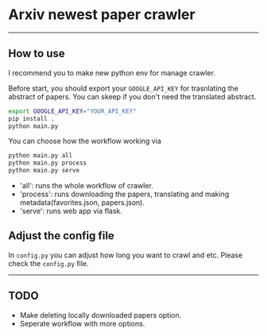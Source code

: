 # Arxiv newest paper crawler

---

## How to use

I recommend you to make new python env for manage crawler.

Before start, you should export your `GOOGLE_API_KEY` for trasnlating the abstract of papers. You can skeep if you don't need the translated abstract.

```bash
export GOOGLE_API_KEY="YOUR_API_KEY"
pip install .
python main.py
```

You can choose how the workflow working via

```bash
python main.py all
python main.py process
python main.py serve
```

- 'all': runs the whole workflow of crawler.
- 'process': runs downloading the papers, translating and making metadata(favorites.json, papers.json).
- 'serve': runs web app via flask.

## Adjust the config file

In `config.py` you can adjust how long you want to crawl and etc.
Please check the `config.py` file.

---

## TODO

- Make deleting locally downloaded papers option.
- Seperate workflow with more options.
